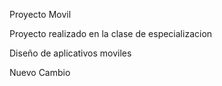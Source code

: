 Proyecto Movil

Proyecto realizado en la clase de especializacion

Diseño de aplicativos moviles

Nuevo Cambio
